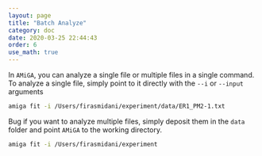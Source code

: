 ```yaml
---
layout: page
title: "Batch Analyze"
category: doc
date: 2020-03-25 22:44:43
order: 6
use_math: true
---
```

<!-- AMiGA is covered under the GPL-3 license -->

In `AMiGA`, you can analyze a single file or multiple files in a single command. To analyze a single file, simply point to it directly with the `--i` or `--input` arguments

```bash
amiga fit -i /Users/firasmidani/experiment/data/ER1_PM2-1.txt
```

Bug if you want to analyze multiple files, simply deposit them in the `data` folder and point `AMiGA` to the working directory.

```bash
amiga fit -i /Users/firasmidani/experiment
```

